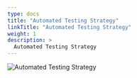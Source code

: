 ```yaml
---
type: docs
title: "Automated Testing Strategy"
linkTitle: "Automated Testing Strategy"
weight: 1
description: >
  Automated Testing Strategy
---
```


![Automated Testing Strategy](/images/bootcamp-slides/automated-tests-bootcamp/Slide1.PNG)
